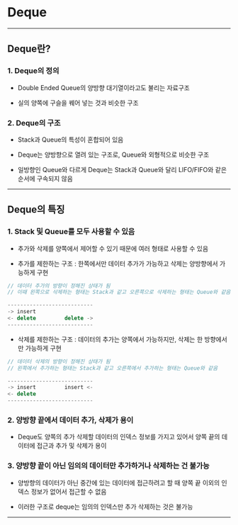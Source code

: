 # Deque

***

## Deque란?

### 1. Deque의 정의
- Double Ended Queue의 양방향 대기열이라고도 불리는 자료구조

- 실의 양쪽에 구슬을 꿰어 넣는 것과 비슷한 구조

### 2. Deque의 구조
- Stack과 Queue의 특성이 혼합되어 있음

- Deque는 양방향으로 열려 있는 구조로, Queue와 외형적으로 비슷한 구조

- 일방향인 Queue와 다르게 Deque는 Stack과 Queue와 달리 LIFO/FIFO와 같은 순서에 구속되지 않음

***

## Deque의 특징

### 1. Stack 및 Queue를 모두 사용할 수 있음

- 추가와 삭제를 양쪽에서 제어할 수 있기 때문에 여러 형태로 사용할 수 있음

- 추가를 제한하는 구조 : 한쪽에서만 데이터 추가가 가능하고 삭제는 양방향에서 가능하게 구현
```js
// 데이터 추가의 방향이 정해진 상태가 됨
// 이때 왼쪽으로 삭제하는 형태는 Stack과 같고 오른쪽으로 삭제하는 형태는 Queue와 같음

---------------------------
-> insert
<- delete         delete ->
---------------------------
```

- 삭제를 제한하는 구조 : 데이터의 추가는 양쪽에서 가능하지만, 삭제는 한 방향에서만 가능하게 구현
```js
// 데이터 삭제의 방향이 정해진 상태가 됨
// 왼쪽에서 추가하는 형태는 Stack과 같고 오른쪽에서 추가하는 형태는 Queue와 같음

---------------------------
-> insert         insert <-
<- delete
---------------------------
```

### 2. 양방향 끝에서 데이터 추가, 삭제가 용이
- Deque도 양쪽의 추가 삭제할 데이터의 인덱스 정보를 가지고 있어서 양쪽 끝의 데이터에 접근과 추가 및 삭제가 용이

### 3. 양방향 끝이 아닌 임의의 데이터만 추가하거나 삭제하는 건 불가능
- 양방향의 데이터가 아닌 중간에 있는 데이터에 접근하려고 할 때 양쪽 끝 이외의 인덱스 정보가 없어서 접근할 수 없음

- 이러한 구조로 deque는 임의의 인덱스만 추가 삭제하는 것은 불가능
***